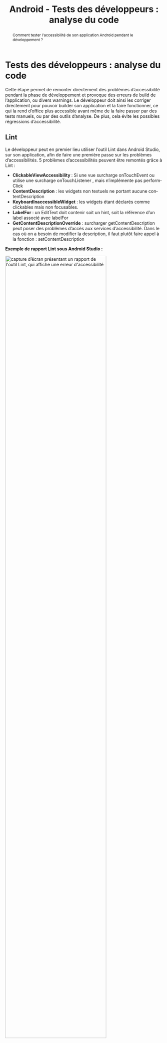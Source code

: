 ﻿---
title: "Android - Tests des développeurs : analyse du code"
abstract: "Comment tester l'accessibilité de son application Android pendant le développement ?"
---

# Tests des développeurs : analyse du code

Cette étape permet de remonter directement des problèmes d’accessibilité pendant la phase de développement et provoque des erreurs de build de l’application, ou divers warnings. Le développeur doit ainsi les corriger directement pour pouvoir builder son application et la faire fonctionner, ce qui la rend d’office plus accessible avant même de la faire passer par des tests manuels, ou par des outils d’analyse. De plus, cela évite les possibles régressions d’accessibilité.

## <span lang="en">Lint</span>
Le développeur peut en premier lieu utiliser l’outil <span lang="en">Lint</span> dans Android Studio, sur son application, afin de faire une première passe sur les problèmes d’accessibilités.
5 problèmes d’accessibilités peuvent être remontés grâce à <span lang="en">Lint</span> :

- **<span lang="en">ClickableViewAccessibility </span>**: Si une vue surcharge  <span lang="en">onTouchEvent </span> ou utilise une surcharge <span lang="en">onTouchListener</span> , mais n’implémente pas <span lang="en">performClick</span>
- **<span lang="en">ContentDescription</span>** : les widgets non textuels ne portant aucune <span lang="en">contentDescription</span>
- **<span lang="en">KeyboardInaccessibleWidget</span>** : les widgets étant déclarés comme clickables mais non focusables. 
- **<span lang="en">LabelFor</span>** : un <span lang="en">EditText</span> doit contenir soit un <span lang="en">hint</span>, soit la référence d’un label associé avec <span lang="en">labelFor</span>
- **<span lang="en">GetContentDescriptionOverride</span>** : surcharger <span lang="en">getContentDescription</span> peut poser des problèmes d’accès aux services d’accessibilité. Dans le cas où on a besoin de modifier la description, il faut plutôt faire appel à la fonction : <span lang="en">setContentDescription</span>

**Exemple de rapport Lint sous Android Studio :**   

<img src="../../../images/lint.png" alt="capture d’écran présentant un rapport de l'outil Lint, qui affiche une erreur d'accessibilité" width="80%">


## Tests automatisés : Espresso

Espresso est un framework permettant de tester son UI sous Android. On peut alors y intégrer le framework ATF (<span lang="en">Accessibility Test Framework</span>), qui va ajouter une couche de tests concernant l’accessibilité. 

Aucun test explicite n’a besoin d’être écrit. Une fois ATF intégré aux tests Expresso, les vérifications d’accessibilité se rajoutent automatiquement. ATF fonctionne cependant avec les <span lang="en">ViewAction</span>, c’est-à-dire qu’il va effectuer automatiquement la vérification d’accessibilité sur les interactions <span lang="en">ViewAction</span> mis en place dans les tests Espresso. De plus, pour activer les vérifications d’accessibilité, il faut faire appel à la fonction `AccessibilityChecks.enable()` dans la suite de tests. 

Voici comment l’intégrer :

<pre>
<code class="java">
@Before
    public static void enableAccessibilityChecks() {
        AccessibilityChecks.enable();
    }
</code></pre>

<pre>
<code class="kotlin">
companion object {
    @BeforeClass @JvmStatic
    fun enableAccessibilityChecks() {
        AccessibilityChecks.enable()
    }
}
</code></pre>

C’est ainsi que, dans le cas où l’on réalise dans la suite de test un `ViewAction.click()` sur un bouton qui ne correspond pas à la taille requise pour un élément interactif, le test apparaitra en erreur jusqu’à ce que le problème d’accessibilité soit résolu.

### Réaliser les tests automatisés d’accessibilité sur l’ensemble de l’écran

L’automatisation du test d’accessibilité selon les <span lang="en">ViewAction</span> peut cependant devenir limitant. C’est pourquoi, on peut indiquer lors de l’activation de ATF, que l’on souhaite faire les validations depuis la vue racine. Ainsi, toutes les vues seront testées, sans besoin d’ajouter de <span lang="en">ViewActions</span>. Pour ce faire, il faut remplacer  `AccessibilityChecks.enable()` par `AccessibilityChecks.enable().setRunChecksFromRootView(true)`

### Loguer les erreurs d’accessibilité plutôt que de provoquer l'échec des tests

Il est possible de loguer les erreurs d’accessibilité afin de les voir apparaitre dans le logcat d’Android Studio, plutôt que de provoquer l'échec des tests Espresso, même si cela n’est pas conseillé. Cela ne doit être utilisé que dans un cadre temporaire. Pour ce faire, il faut ajouter la fonction suivante : `AccessibilityChecks.enable().setThrowExceptionForErrors(false)`

### Créer une whitelist 

Plutôt que d'afficher toutes les erreurs d’accessibilité dans le logcat, il est possible de créer une <span lang="en">whitelist</span> pour ne loguer que celles que l’on souhaite, tout en conservant les autres en erreur. Pour cela, il faut ajouter la fonction suivante : 
`AccessibilityChecks.enable().setRunChecksFromRootView(true).setSuppressingResultMatcher(matchesView(anyOf(withId(R.id.buttonPlus))))`

Dans cet exemple, la vue ayant pour id **<span lang="en">buttonPlus</span>** ne sera pas indiquée en erreur en cas de problème d’accessibilité, mais sera affichée dans le logcat.

<span class="licence" lang="en">These images are licensed under a Creative Commons Share Alike 2.0 license. Photo credit: <a href="http://www.flickr.com/people/27512715@N02/" hreflang="en">openexhibits</a></span>
